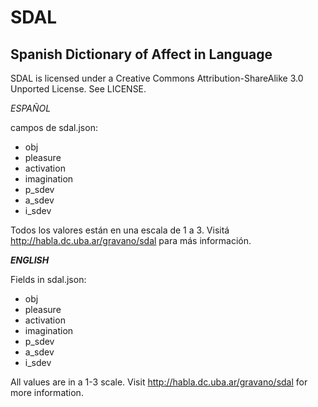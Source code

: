 # SDAL
## Spanish Dictionary of Affect in Language

SDAL is licensed under a
Creative Commons Attribution-ShareAlike 3.0 Unported License.
See LICENSE.


*ESPAÑOL*

campos de sdal.json:

 - obj
 - pleasure
 - activation
 - imagination
 - p_sdev
 - a_sdev
 - i_sdev

Todos los valores están en una escala de 1 a 3.
Visitá http://habla.dc.uba.ar/gravano/sdal para más información.

*****ENGLISH*****

Fields in sdal.json:

 - obj
 - pleasure
 - activation
 - imagination
 - p_sdev
 - a_sdev
 - i_sdev

All values are in a 1-3 scale.
Visit http://habla.dc.uba.ar/gravano/sdal for more information.
